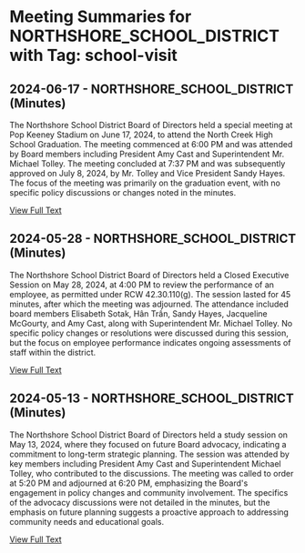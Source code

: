 # Meeting Summaries for NORTHSHORE_SCHOOL_DISTRICT with Tag: school-visit

## 2024-06-17 - NORTHSHORE_SCHOOL_DISTRICT (Minutes)

The Northshore School District Board of Directors held a special meeting at Pop Keeney Stadium on June 17, 2024, to attend the North Creek High School Graduation. The meeting commenced at 6:00 PM and was attended by Board members including President Amy Cast and Superintendent Mr. Michael Tolley. The meeting concluded at 7:37 PM and was subsequently approved on July 8, 2024, by Mr. Tolley and Vice President Sandy Hayes. The focus of the meeting was primarily on the graduation event, with no specific policy discussions or changes noted in the minutes.

[View Full Text](https://raw.githubusercontent.com/VoronoiPerspectives/WashingtonStateSchoolBoardExplorer/refs/heads/main/data/countries/usa/states/wa/counties/snohomish/school_boards/northshore_school_district/2024/2024-06-17-minutes.txt)

## 2024-05-28 - NORTHSHORE_SCHOOL_DISTRICT (Minutes)

The Northshore School District Board of Directors held a Closed Executive Session on May 28, 2024, at 4:00 PM to review the performance of an employee, as permitted under RCW 42.30.110(g). The session lasted for 45 minutes, after which the meeting was adjourned. The attendance included board members Elisabeth Sotak, Hân Trần, Sandy Hayes, Jacqueline McGourty, and Amy Cast, along with Superintendent Mr. Michael Tolley. No specific policy changes or resolutions were discussed during this session, but the focus on employee performance indicates ongoing assessments of staff within the district.

[View Full Text](https://raw.githubusercontent.com/VoronoiPerspectives/WashingtonStateSchoolBoardExplorer/refs/heads/main/data/countries/usa/states/wa/counties/snohomish/school_boards/northshore_school_district/2024/2024-05-28-minutes.txt)

## 2024-05-13 - NORTHSHORE_SCHOOL_DISTRICT (Minutes)

The Northshore School District Board of Directors held a study session on May 13, 2024, where they focused on future Board advocacy, indicating a commitment to long-term strategic planning. The session was attended by key members including President Amy Cast and Superintendent Michael Tolley, who contributed to the discussions. The meeting was called to order at 5:20 PM and adjourned at 6:20 PM, emphasizing the Board's engagement in policy changes and community involvement. The specifics of the advocacy discussions were not detailed in the minutes, but the emphasis on future planning suggests a proactive approach to addressing community needs and educational goals.

[View Full Text](https://raw.githubusercontent.com/VoronoiPerspectives/WashingtonStateSchoolBoardExplorer/refs/heads/main/data/countries/usa/states/wa/counties/snohomish/school_boards/northshore_school_district/2024/2024-05-13-minutes.txt)

